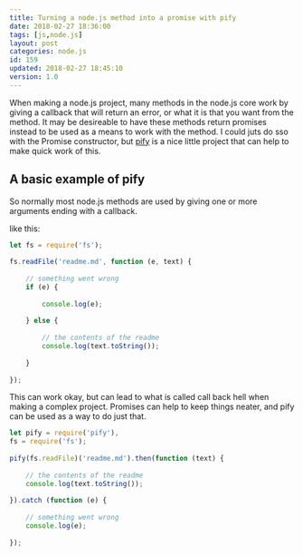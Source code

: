 ```yaml
---
title: Turning a node.js method into a promise with pify
date: 2018-02-27 18:36:00
tags: [js,node.js]
layout: post
categories: node.js
id: 159
updated: 2018-02-27 18:45:10
version: 1.0
---
```


When making a node.js project, many methods in the node.js core work by giving a callback that will return an error, or what it is that you want from the method. It may be desireable to have these methods return promises instead to be used as a means to work with the method. I could juts do sso with the Promise constructor, but [pify](https://www.npmjs.com/package/pify) is a nice little project that can help to make quick work of this.

<!-- more -->

## A basic example of pify

So normally most node.js methods are used by giving one or more arguments ending with a callback. 

like this:
```js
let fs = require('fs');
 
fs.readFile('readme.md', function (e, text) {
 
    // something went wrong
    if (e) {
 
        console.log(e);
 
    } else {
 
        // the contents of the readme
        console.log(text.toString());
 
    }
 
});
```

This can work okay, but can lead to what is called call back hell when making a complex project. Promises can help to keep things neater, and pify can be used as a way to do just that.


```js
let pify = require('pify'),
fs = require('fs');
 
pify(fs.readFile)('readme.md').then(function (text) {
 
    // the contents of the readme
    console.log(text.toString());
 
}).catch (function (e) {
 
    // something went wrong
    console.log(e);
 
});
```